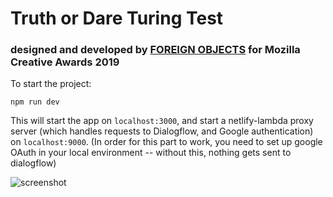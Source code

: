 # Truth or Dare Turing Test
### designed and developed by [FOREIGN OBJECTS](https://www.foreignobjects.net/) for Mozilla Creative Awards 2019

To start the project:

`npm run dev`

This will start the app on `localhost:3000`, and start a netlify-lambda proxy server (which handles requests to Dialogflow, and Google authentication) on `localhost:9000`. (In order for this part to work, you need to set up google OAuth in your local environment -- without this, nothing gets sent to dialogflow)

![screenshot](https://raw.githubusercontent.com/Kallirroi/bot_test/master/screenshot.png)
